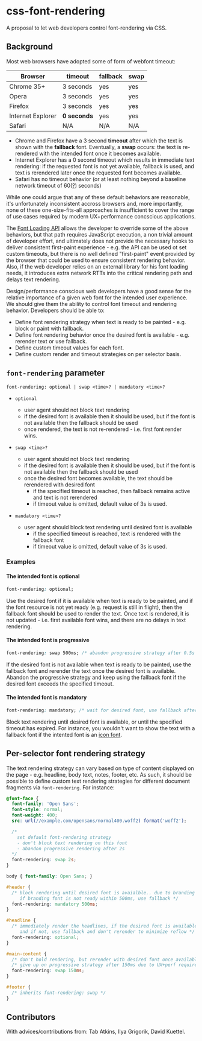 # css-font-rendering

A proposal to let web developers control font-rendering via CSS.

## Background

Most web browsers have adopted some of form of webfont timeout:

Browser            | timeout      | fallback  | swap
------------------ | ------------ | --------- | --------
Chrome 35+         | 3 seconds    | yes       | yes
Opera              | 3 seconds    | yes       | yes
Firefox            | 3 seconds    | yes       | yes
Internet Explorer  | **0 seconds**| yes       | yes
Safari             | N/A          | N/A       | N/A

* Chrome and Firefox have a 3 second **timeout** after which the text is shown with the **fallback** font. Eventually, a **swap** occurs: the text is re-rendered with the intended font once it becomes available.
* Internet Explorer has a 0 second timeout which results in immediate text rendering: if the requested font is not yet available, fallback is used, and text is rerendered later once the requested font becomes available.
* Safari has no timeout behavior (or at least nothing beyond a baseline network timeout of 60([?](http://www.stevesouders.com/blog/2009/10/13/font-face-and-performance/)) seconds)

While one could argue that any of these default behaviors are reasonable, it's unfortunately inconsistent accross browsers and, more importantly, none of these one-size-fits-all approaches is insufficient to cover the range of use cases required by modern UX+performance concscious applications.

The [Font Loading API](http://dev.w3.org/csswg/css-font-loading/) allows the developer to override some of the above behaviors, but that path requires JavaScript execution, a non trivial amount of developer effort, and ultimately does not provide the necessary hooks to deliver consistent first-paint experience - e.g. the API can be used ot set custom timeouts, but there is no well defined "first-paint" event provided by the browser that could be used to ensure consistent rendering behavior. Also, if the web developer relies on an external library for his font loading needs, it introduces extra network RTTs into the critical rendering path and delays text rendering.

Design/performance conscious web developers have a good sense for the relative importance of a given web font for the intended user experience. We should give them the ability to control font timeout and rendering behavior. Developers should be able to:

* Define font rendering strategy when text is ready to be painted - e.g. block or paint with fallback.
* Define font rendering behavior once the desired font is available - e.g. rerender text or use fallback.
* Define custom timeout values for each font.
* Define custom render and timeout strategies on per selector basis.


## `font-rendering` parameter

`font-rendering: optional | swap <time>? | mandatory <time>?`

* `optional`
  * user agent should not block text rendering
  * if the desired font is available then it should be used, but if the font is not available then the fallback should be used
  * once rendered, the text is not re-rendered - i.e. first font render wins.

* `swap <time>?`
  * user agent should not block text rendering
  * if the desired font is available then it should be used, but if the font is not available then the fallback should be used
  * once the desired font becomes available, the text should be rerendered with desired font
    * if the specified timeout is reached, then fallback remains active and text is not rerendered
    * if timeout value is omitted, default value of 3s is used.
  
* `mandatory <time>?`
  * user agent should block text rendering until desired font is available
    * if the specified timeout is reached, text is rendered with the fallback font
    * if timeout value is omitted, default value of 3s is used.


### Examples
#### The intended font is optional

```css
font-rendering: optional;
```

Use the desired font if it is available when text is ready to be painted, and if the font resource is not yet ready (e.g. request is still in flight), then the fallback font should be used to render the text. Once text is rendered, it is not updated - i.e. first available font wins, and there are no delays in text rendering.


#### The intended font is progressive

```css
font-rendering: swap 500ms; /* abandon progressive strategy after 0.5s */
```

If the desired font is not available when text is ready to be painted, use the fallback font and rerender the text once the desired font is available. Abandon the progressive strategy and keep using the fallback font if the desired font exceeds the specified timeout.


#### The intended font is mandatory

```css
font-rendering: mandatory; /* wait for desired font, use fallback after 3s (default timeout) */
````

Block text rendering until desired font is available, or until the specified timeout has expired. For instance, you wouldn't want to show the text with a fallback font if the intented font is an [icon font](http://fortawesome.github.io/Font-Awesome/icons/).


## Per-selector font rendering strategy

The text rendering strategy can vary based on type of content displayed on the page - e.g. headline, body text, notes, footer, etc. As such, it should be possible to define custom text rendering strategies for different document fragments via `font-rendering`. For instance: 

```css
@font-face {
  font-family: 'Open Sans';
  font-style: normal;
  font-weight: 400;
  src: url(//example.com/opensans/normal400.woff2) format('woff2');

  /* 
    set default font-rendering strategy 
    - don't block text rendering on this font
    - abandon progressive rendering after 2s
  */ 
  font-rendering: swap 2s;
}

body { font-family: Open Sans; }

#header {
  /* block rendering until desired font is avaialble.. due to branding requirements.
     if branding font is not ready within 500ms, use fallback */
  font-rendering: mandatory 500ms; 
}

#headline {
  /* immediately render the headlines, if the desired font is available, great...
     and if not, use fallback and don't rerender to minimize reflow */
  font-rendering: optional;
}

#main-content {
  /* don't hold rendering, but rerender with desired font once available */
  /* give up on progressive strategy after 150ms due to UX+perf requirements */
  font-rendering: swap 150ms;
}

#footer {  
  /* inherits font-rendering: swap */
}
```

## Contributors
With advices/contributions from: Tab Atkins, Ilya Grigorik, David Kuettel.
